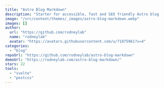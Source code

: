 ```yaml
---
title: "Astro Blog Markdown"
description: "Starter for accessible, fast and SEO friendly Astro blog using a spot of Svelte."
image: "/src/content/themes/_images/astro-blog-markdown.webp"
images: []
author:
  url: "https://github.com/rodneylab"
  name: "rodneylab"
  avatar: "https://avatars.githubusercontent.com/u/71875961?v=4"
categories:
  - "blog"
repoUrl: "https://github.com/rodneylab/astro-blog-markdown"
demoUrl: "https://rodneylab.com/astro-blog-markdown/"
stars: 22
tools:
  - "svelte"
  - "postcss"
---
```

